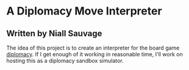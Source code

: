 # A Diplomacy Move Interpreter
## Written by Niall Sauvage

The idea of this project is to create an interpreter for the board game [diplomacy](https://en.wikipedia.org/wiki/Diplomacy_(game)). If I get enough of it working in reasonable time, I'll work on hosting this as a diplomacy sandbox simulator.